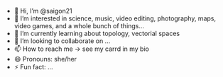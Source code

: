 - 👋 Hi, I’m @saigon21
- 👀 I’m interested in science, music, video editing, photography, maps, video games,
   and a whole bunch of things...
- 🌱 I’m currently learning about topology, vectorial spaces
- 💞️ I’m looking to collaborate on ...
- 📫 How to reach me -> see my carrd in my bio
- 😄 Pronouns: she/her
- ⚡ Fun fact: ...

